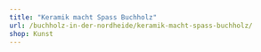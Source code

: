 ```yaml
---
title: "Keramik macht Spass Buchholz"
url: /buchholz-in-der-nordheide/keramik-macht-spass-buchholz/
shop: Kunst
---
```

